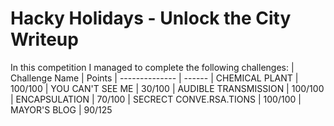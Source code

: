 # Hacky Holidays - Unlock the City Writeup
 In this competition I managed to complete the following challenges:
 | Challenge Name          | Points
 | --------------          | ------
 | CHEMICAL PLANT          | 100/100
 | YOU CAN'T SEE ME        | 30/100
 | AUDIBLE TRANSMISSION    | 100/100
 | ENCAPSULATION           | 70/100
 | SECRECT CONVE.RSA.TIONS | 100/100
 | MAYOR'S BLOG            | 90/125